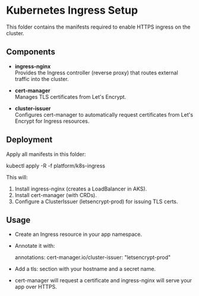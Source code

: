 # Kubernetes Ingress Setup

This folder contains the manifests required to enable HTTPS ingress on the cluster.

## Components

- **ingress-nginx**  
  Provides the Ingress controller (reverse proxy) that routes external traffic into the cluster.

- **cert-manager**  
  Manages TLS certificates from Let's Encrypt.

- **cluster-issuer**  
  Configures cert-manager to automatically request certificates from Let's Encrypt for Ingress resources.

## Deployment

Apply all manifests in this folder:

kubectl apply -R -f platform/k8s-ingress

This will:
1. Install ingress-nginx (creates a LoadBalancer in AKS).  
2. Install cert-manager (with CRDs).  
3. Configure a ClusterIssuer (letsencrypt-prod) for issuing TLS certs.

## Usage

- Create an Ingress resource in your app namespace.  
- Annotate it with:

  annotations:
    cert-manager.io/cluster-issuer: "letsencrypt-prod"

- Add a tls: section with your hostname and a secret name.  
- cert-manager will request a certificate and ingress-nginx will serve your app over HTTPS.
